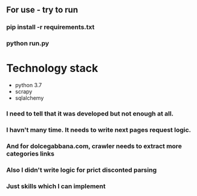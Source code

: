 

## For use - try to run
### pip install -r requirements.txt
### python run.py

# Technology stack
- python 3.7
- scrapy
- sqlalchemy


### I need to tell that it was developed but not enough at all. 
### I havn't many time. It needs to write next pages request logic.
### And for dolcegabbana.com, crawler needs to extract more categories links
### Also I didn't write logic for prict disconted parsing
### Just skills which I can implement
